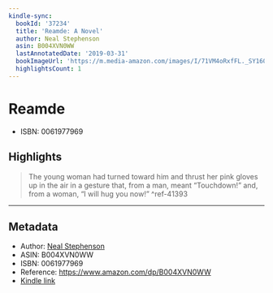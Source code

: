 ```yaml
---
kindle-sync:
  bookId: '37234'
  title: 'Reamde: A Novel'
  author: Neal Stephenson
  asin: B004XVN0WW
  lastAnnotatedDate: '2019-03-31'
  bookImageUrl: 'https://m.media-amazon.com/images/I/71VM4oRxfFL._SY160.jpg'
  highlightsCount: 1
---
```

# Reamde

* ISBN: 0061977969

## Highlights
> The young woman had turned toward him and thrust her pink gloves up in the air in a gesture that, from a man, meant “Touchdown!” and, from a woman, “I will hug you now!” ^ref-41393

---

## Metadata
* Author: [Neal Stephenson](https://www.amazon.comundefined)
* ASIN: B004XVN0WW
* ISBN: 0061977969
* Reference: https://www.amazon.com/dp/B004XVN0WW
* [Kindle link](kindle://book?action=open&asin=B004XVN0WW)
